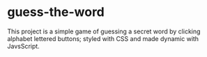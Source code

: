 # guess-the-word

This project is a simple game of guessing a secret word by clicking alphabet lettered buttons; styled with CSS and made dynamic with JavsScript.


